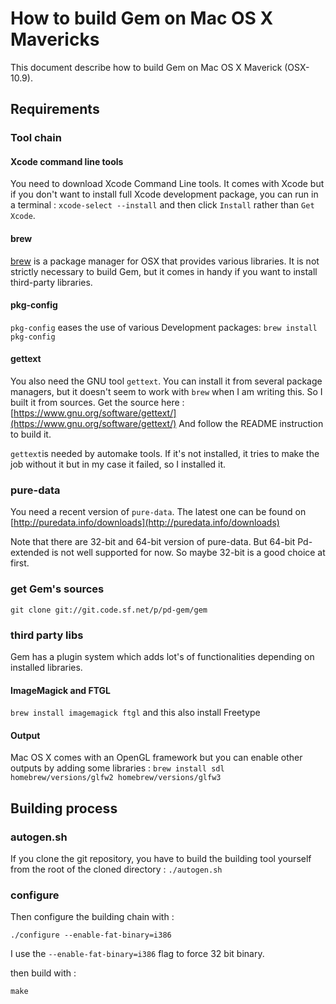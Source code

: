 How to build Gem on Mac OS X Mavericks 
======================================

This document describe how to build Gem on Mac OS X Maverick (OSX-10.9).

Requirements
------------

### Tool chain

#### Xcode command line tools

You need to download Xcode Command Line tools. It comes with Xcode but if you don't want to install full Xcode development package, you can run in a terminal : `xcode-select --install` and then click `Install` rather than `Get Xcode`.

#### brew

[brew](http://brew.sh) is a package manager for OSX that provides various libraries.
It is not strictly necessary to build Gem, but it comes in handy if you want to install third-party libraries.

#### pkg-config

`pkg-config` eases the use of various Development packages:
`brew install pkg-config`

#### gettext

You also need the GNU tool `gettext`.
You can install it from several package managers, but it doesn't seem to work with `brew` when I am writing this.
So I built it from sources.
Get the source here : [https://www.gnu.org/software/gettext/](https://www.gnu.org/software/gettext/)
And follow the README instruction to build it.

`gettext`is needed by automake tools. If it's not installed, it tries to make the job without it but in my case it failed, so I installed it.

### pure-data

You need a recent version of `pure-data`.
The latest one can be found on [http://puredata.info/downloads](http://puredata.info/downloads)

Note that there are 32-bit and 64-bit version of pure-data.
But 64-bit Pd-extended is not well supported for now.
So maybe 32-bit is a good choice at first.

### get Gem's sources

~~~~
git clone git://git.code.sf.net/p/pd-gem/gem
~~~~

### third party libs
Gem has a plugin system which adds lot's of functionalities depending on installed libraries.
#### ImageMagick and FTGL
`brew install imagemagick ftgl` and this also install Freetype

#### Output
Mac OS X comes with an OpenGL framework but you can enable other outputs by adding some libraries :
`brew install sdl homebrew/versions/glfw2 homebrew/versions/glfw3`

Building process
----------------

### autogen.sh
If you clone the git repository, you have to build the building tool yourself from the root of the cloned directory :
`./autogen.sh`

### configure
Then configure the building chain with :

~~~~
./configure --enable-fat-binary=i386
~~~~

I use the `--enable-fat-binary=i386` flag to force 32 bit binary.

then build with : 

~~~~
make
~~~~